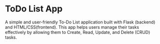 # ToDo List App 
A simple and user-friendly To-Do List application built with Flask (backend) and HTML/CSS(frontend). This app helps users manage their tasks effectively by allowing them to Create, Read, Update, and Delete (CRUD) tasks.

